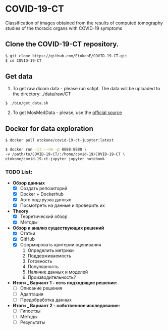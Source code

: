 # COVID-19-CT
Classification of images obtained from the results of computed tomography studies of the  thoracic organs with COVID-19 symptoms

## Clone the COVID-19-CT repository.

```bash
$ git clone https://github.com/EtokonE/COVID-19-CT.git
$ cd COVID-19-CT
```

## Get data
1. To get raw dicom data - please run sctipt. The data will be uploaded to the directory: ./data/raw/CT
```
$ ./bin/get_data.sh
```
2. To get MosMedData - please, use the [official source](https://mosmed.ai/datasets/covid19_1110/)

## Docker for data exploration
```bash
$ docker pull etokone/covid-19-ct-jupyter:latest

$ docker run -it --rm -p 8888:8888 \ 
-v /path/to/COVID-19-CT/:/home/covid-19/COVID-19-CT \
etokone/covid-19-ct-jupyter jupyter notebook
```

### TODO List:

- **Обзор данных**
    - [x]  Создать репозиторий
    - [x]  Docker + Dockerhub
    - [x]  Авто подгрузка данных
    - [x]  Посмотреть на данные и проверить их
- **Theory**
    - [x]  Теоретический обзор
    - [x]  Методы
- **Обзор и анализ существующих решений**
    - [x]  Статьи
    - [x]  GitHub
    - [x]  Сформировать критерии оценивания
        1. Определить метрики
        2. Поддерживаемость
        3. Готовность
        4. Популярность
        5. Наличие данных и моделей
        6. Производительность?
- **Итоги _ Вариант 1 - есть подходящее решение:**
    - [ ]  Описание решения
    - [ ]  Адаптация
    - [ ]  Предобработка данных
- **Итоги _ Вариант 2 - собственное исследование:**
    - [ ]  Гипоетзы
    - [ ]  Методы
    - [ ]  Результаты
